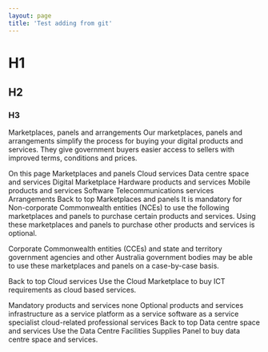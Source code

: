 ```yaml
---
layout: page
title: 'Test adding from git'
---
```




# H1

## H2

### H3

Marketplaces, panels and arrangements
Our marketplaces, panels and arrangements simplify the process for buying your digital products and services. They give government buyers easier access to sellers with improved terms, conditions and prices.

On this page
Marketplaces and panels
Cloud services
Data centre space and services
Digital Marketplace
Hardware products and services
Mobile products and services
Software
Telecommunications services
Arrangements
Back to top
Marketplaces and panels
It is mandatory for Non-corporate Commonwealth entities (NCEs) to use the following marketplaces and panels to purchase certain products and services.  Using these marketplaces and panels to purchase other products and services is optional.

Corporate Commonwealth entities (CCEs) and state and territory government agencies and other Australia government bodies may be able to use these marketplaces and panels on a case-by-case basis.

Back to top
Cloud services
Use the Cloud Marketplace to buy ICT requirements as cloud based services.

Mandatory products and services
none
Optional products and services
infrastructure as a service
platform as a service
software as a service
specialist cloud-related professional services
Back to top
Data centre space and services
Use the Data Centre Facilities Supplies Panel to buy data centre space and services.
